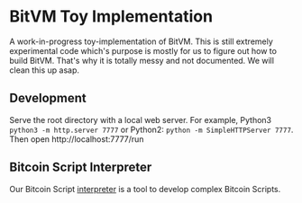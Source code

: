 # BitVM Toy Implementation

A work-in-progress toy-implementation of BitVM. This is still extremely experimental code which's purpose is mostly for us to figure out how to build BitVM. That's why it is totally messy and not documented. We will clean this up asap.


## Development 

Serve the root directory with a local web server. For example, Python3 `python3 -m http.server 7777` or Python2: `python -m SimpleHTTPServer 7777`. Then open http://localhost:7777/run

## Bitcoin Script Interpreter

Our Bitcoin Script [interpreter](https://bitvm.github.io/BitVM/run/interpreter.html) is a tool to develop complex Bitcoin Scripts.